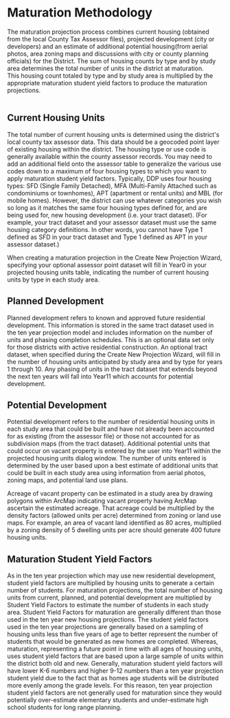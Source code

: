 # Maturation Methodology
The maturation projection process combines current housing (obtained from the local County Tax Assessor files), projected development (city or developers) and an
estimate of additional potential housing(from aerial photos, area zoning maps and discussions with city or county planning officials) for the District. 
The sum of housing counts by type and by study area determines the total number of units in the district at maturation.  
This housing count totaled by type and by study area is multiplied by the appropriate maturation student yield factors to produce the maturation projections.

![]()

## Current Housing Units
The total number of current housing units is determined using the district's local county tax assessor data. This data should be a geocoded point layer of existing housing 
within the district.  The housing type or use code is generally available within the county assessor records.  You may need to add an additional field onto the assessor table to 
generalize the various use codes down to a maximum of four housing types to which you want to apply maturation student yield factors.  Typically, DDP uses four housing types: SFD 
(Single Family Detached), MFA (Multi-Family Attached such as condominiums or townhomes), APT (apartment or rental units) and MBL (for mobile homes).  However, the district can use
whatever categories you wish so long as it matches the same four housing types defined for, and are being used for, new housing development (i.e. your tract dataset). (For example,
your tract dataset and your assessor dataset must use the same housing category definitions.  In other words, you cannot have Type 1 defined as SFD in your tract dataset and Type 1
defined as APT in your assessor dataset.)  

 

When creating a maturation projection in the Create New Projection Wizard, specifying your optional assessor point dataset will fill in Year0 in your projected housing units table,
indicating the number of current housing units by type in each study area.

## Planned Development
Planned development refers to known and approved future residential development.  This information is stored in the same tract dataset used in the ten year projection model and 
includes information on the number of units and phasing completion schedules.  This is an optional data set only for those districts with active residential construction. 
An optional tract dataset, when specified during the Create New Projection Wizard, will fill in the number of housing units anticipated by study area and by type for years 1 
through 10. Any phasing of units in the tract dataset that extends beyond the next ten years will fall into Year11 which accounts for potential development.

## Potential Development
Potential development refers to the number of residential housing units in each study area that could be built and have not already been accounted for as existing (from the
assessor file) or those not accounted for as subdivision maps (from the tract dataset). Additional potential units that could occur on vacant property is entered by the user 
into Year11 within the projected housing units dialog window. The number of units entered is determined by the user based upon a best estimate of additional units that could be 
built in each study area using information from aerial photos, zoning maps, and potential land use plans.

 

Acreage of vacant property can be estimated in a study area by drawing polygons within ArcMap indicating vacant property having ArcMap ascertain the estimated acreage. 
That acreage could be multiplied by the density factors (allowed units per acre) determined from zoning or land use maps.  For example, an area of vacant land identified as 
80 acres, multiplied by a zoning density of 5 dwelling units per acre should generate 400 future housing units.

## Maturation Student Yield Factors
As in the ten year projection which may use new residential development, student yield factors are multiplied by housing units to generate a certain number of students.
For maturation projections, the total number of housing units from current, planned, and potential development are multiplied by Student Yield Factors to estimate the number of 
students in each study area.  Student Yield Factors for maturation are generally different than those used in the ten year new housing projections. The student yield factors 
used in the ten year projections are generally based on a sampling of housing units less than five years of age to better represent the number of students that would be generated
as new homes are completed. Whereas, maturation, representing a future point in time with all ages of housing units, uses student yield factors that are based upon a large sample
of units within the district both old and new. Generally, maturation student yield factors will have lower K-6 numbers and higher 9-12 numbers than a ten year projection student
yield due to the fact that as homes age students will be distributed more evenly among the grade levels. For this reason, ten year projection student yield factors are not 
generally used for maturation since they would potentially over-estimate elementary students and under-estimate high school students for long range planning.

